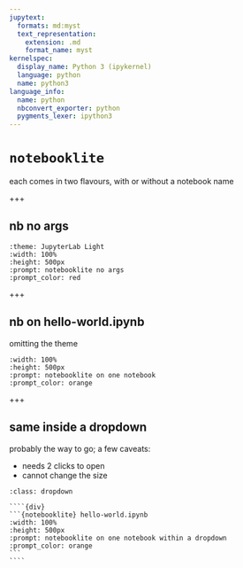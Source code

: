 ```yaml
---
jupytext:
  formats: md:myst
  text_representation:
    extension: .md
    format_name: myst
kernelspec:
  display_name: Python 3 (ipykernel)
  language: python
  name: python3
language_info:
  name: python
  nbconvert_exporter: python
  pygments_lexer: ipython3
---
```


# `notebooklite`

each comes in two flavours, with or without a notebook name

+++

## nb no args


```{notebooklite}
:theme: JupyterLab Light
:width: 100%
:height: 500px
:prompt: notebooklite no args
:prompt_color: red
```

+++

## nb on hello-world.ipynb

omitting the theme

```{notebooklite} hello-world.ipynb
:width: 100%
:height: 500px
:prompt: notebooklite on one notebook
:prompt_color: orange
```

+++

## same inside a dropdown

probably the way to go; a few caveats:

- needs 2 clicks to open
- cannot change the size

`````{admonition} same inside a dropdown
:class: dropdown

````{div}
```{notebooklite} hello-world.ipynb
:width: 100%
:height: 500px
:prompt: notebooklite on one notebook within a dropdown
:prompt_color: orange
```
````
`````
